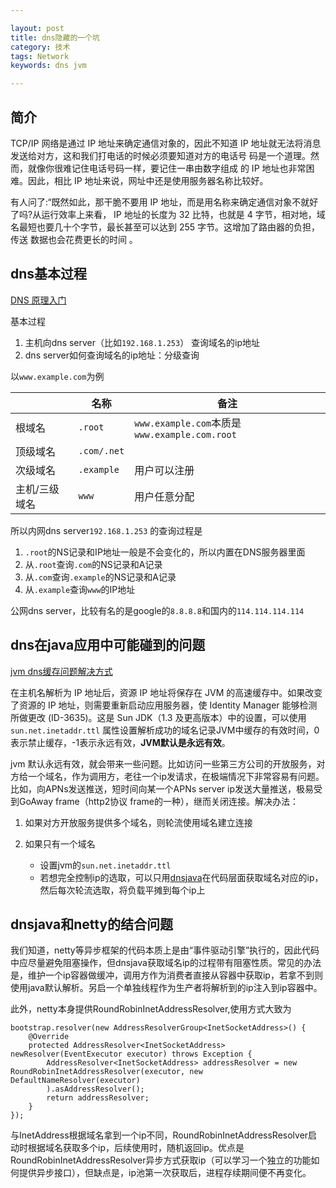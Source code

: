 ```yaml
---

layout: post
title: dns隐藏的一个坑
category: 技术
tags: Network
keywords: dns jvm

---
```


## 简介

TCP/IP 网络是通过 IP 地址来确定通信对象的，因此不知道 IP 地址就无法将消息发送给对方，这和我们打电话的时候必须要知道对方的电话号 码是一个道理。然而，就像你很难记住电话号码一样，要记住一串由数字组成 的 IP 地址也非常困难。因此，相比 IP 地址来说，网址中还是使用服务器名称比较好。

有人问了:“既然如此，那干脆不要用 IP 地址，而是用名称来确定通信对象不就好了吗?从运行效率上来看， IP 地址的长度为 32 比特，也就是 4 字节，相对地，域名最短也要几十个字节，最长甚至可以达到 255 字节。这增加了路由器的负担，传送 数据也会花费更长的时间 。

## dns基本过程

[DNS 原理入门](http://www.ruanyifeng.com/blog/2016/06/dns.html)

基本过程

1. 主机向dns server（比如`192.168.1.253`） 查询域名的ip地址
2. dns server如何查询域名的ip地址：分级查询

以`www.example.com`为例

||名称|备注|
|---|---|---|
|根域名|`.root`|`www.example.com`本质是`www.example.com.root`|
|顶级域名|`.com/.net`||
|次级域名|`.example`|用户可以注册|
|主机/三级域名|`www`|用户任意分配|

所以内网dns server`192.168.1.253` 的查询过程是

1. `.root`的NS记录和IP地址一般是不会变化的，所以内置在DNS服务器里面
2. 从`.root`查询`.com`的NS记录和A记录
3. 从`.com`查询`.example`的NS记录和A记录
4. 从`.example`查询`www`的IP地址

公网dns server，比较有名的是google的`8.8.8.8`和国内的`114.114.114.114`

## dns在java应用中可能碰到的问题

[jvm dns缓存问题解决方式](http://www.cnblogs.com/langke93/archive/2012/11/29/2794439.html)

在主机名解析为 IP 地址后，资源 IP 地址将保存在 JVM 的高速缓存中。如果改变了资源的 IP 地址，则需要重新启动应用服务器，使 Identity Manager 能够检测所做更改 (ID-3635)。这是 Sun JDK（1.3 及更高版本）中的设置，可以使用 `sun.net.inetaddr.ttl` 属性设置解析成功的域名记录JVM中缓存的有效时间，0表示禁止缓存，-1表示永远有效，**JVM默认是永远有效**。


jvm 默认永远有效，就会带来一些问题。比如访问一些第三方公司的开放服务，对方给一个域名，作为调用方，老往一个ip发请求，在极端情况下非常容易有问题。比如，向APNs发送推送，短时间向某一个APNs server ip发送大量推送，极易受到GoAway frame（http2协议 frame的一种），继而关闭连接。解决办法：

1. 如果对方开放服务提供多个域名，则轮流使用域名建立连接
2. 如果只有一个域名

	* 设置jvm的`sun.net.inetaddr.ttl` 
	* 若想完全控制ip的选取，可以只用[dnsjava](https://github.com/dnsjava/dnsjava)在代码层面获取域名对应的ip，然后每次轮流选取，将负载平摊到每个ip上

## dnsjava和netty的结合问题

我们知道，netty等异步框架的代码本质上是由“事件驱动引擎”执行的，因此代码中应尽量避免阻塞操作，但dnsjava获取域名ip的过程带有阻塞性质。常见的办法是，维护一个ip容器做缓冲，调用方作为消费者直接从容器中获取ip，若拿不到则使用java默认解析。另启一个单独线程作为生产者将解析到的ip注入到ip容器中。

此外，netty本身提供RoundRobinInetAddressResolver,使用方式大致为

	bootstrap.resolver(new AddressResolverGroup<InetSocketAddress>() {
	    @Override
	    protected AddressResolver<InetSocketAddress> newResolver(EventExecutor executor) throws Exception {
	        AddressResolver<InetSocketAddress> addressResolver = new RoundRobinInetAddressResolver(executor, new DefaultNameResolver(executor)
	        ).asAddressResolver();
	        return addressResolver;
	    }
	});
	
与InetAddress根据域名拿到一个ip不同，RoundRobinInetAddressResolver启动时根据域名获取多个ip，后续使用时，随机返回ip。优点是RoundRobinInetAddressResolver异步方式获取ip（可以学习一个独立的功能如何提供异步接口），但缺点是，ip池第一次获取后，进程存续期间便不再变化。